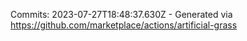 Commits: 2023-07-27T18:48:37.630Z - Generated via https://github.com/marketplace/actions/artificial-grass
<br>
